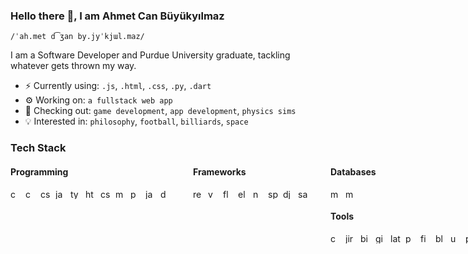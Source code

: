 ### Hello there 👋, I am Ahmet Can Büyükyılmaz
`/ˈah.met d͡ʒan by.jyˈkjɯl.maz/`

I am a Software Developer and Purdue University graduate, tackling whatever gets thrown my way.

- ⚡ Currently using: `.js`, `.html`, `.css`, `.py`, `.dart`
- ⚙️ Working on: `a fullstack web app`
- 🔭 Checking out: `game development`, `app development`, `physics sims`
- 💡 Interested in: `philosophy`, `football`, `billiards`, `space` 

### Tech Stack
<div style="display: flex; gap: 36px; margin-top: -16px">
<div style="display: flex; flex-direction: column">

#### Programming
<div style="display: flex; gap: 8px">
  <img src="https://cdn.jsdelivr.net/gh/devicons/devicon/icons/c/c-original.svg" height="16" alt="c logo"  />
  <img src="https://cdn.jsdelivr.net/gh/devicons/devicon/icons/cplusplus/cplusplus-original.svg" height="16" alt="cplusplus logo"  />
  <img src="https://cdn.jsdelivr.net/gh/devicons/devicon/icons/csharp/csharp-original.svg" height="16" alt="csharp logo"  />
  <img src="https://cdn.jsdelivr.net/gh/devicons/devicon/icons/javascript/javascript-plain.svg" height="16" alt="javascript logo"  />
  <img src="https://cdn.jsdelivr.net/gh/devicons/devicon/icons/typescript/typescript-plain.svg" height="16" alt="typescript logo"  />
  <img src="https://cdn.jsdelivr.net/gh/devicons/devicon/icons/html5/html5-plain.svg" height="16" alt="html5 logo"  />
  <img src="https://cdn.jsdelivr.net/gh/devicons/devicon/icons/css3/css3-plain.svg" height="16" alt="css3 logo"  />
  <img src="https://cdn.jsdelivr.net/gh/devicons/devicon/icons/matlab/matlab-original.svg" height="16" alt="matlab logo"  />
  <img src="https://cdn.jsdelivr.net/gh/devicons/devicon/icons/python/python-original.svg" height="16" alt="python logo"  />
  <img src="https://cdn.jsdelivr.net/gh/devicons/devicon/icons/java/java-original.svg" height="16" alt="java logo"  />
  <img src="https://cdn.jsdelivr.net/gh/devicons/devicon/icons/dart/dart-original.svg" height="16" alt="dart logo"  />
</div>
</div>

<div style="display: flex; flex-direction: column">

#### Frameworks
<div style="display: flex; gap: 8px">
  <img src="https://cdn.jsdelivr.net/gh/devicons/devicon/icons/react/react-original.svg" height="16" alt="react logo"  />
  <img src="https://cdn.jsdelivr.net/gh/devicons/devicon/icons/vuejs/vuejs-original.svg" height="16" alt="vuejs logo"  />
  <img src="https://cdn.jsdelivr.net/gh/devicons/devicon/icons/flutter/flutter-original.svg" height="16" alt="flutter logo"  />
  <img src="https://cdn.simpleicons.org/electron/47848F" height="16" alt="electron logo"  />
  <img src="https://cdn.jsdelivr.net/gh/devicons/devicon/icons/nodejs/nodejs-original.svg" height="16" alt="nodejs logo"  />
  <img src="https://cdn.jsdelivr.net/gh/devicons/devicon/icons/spring/spring-original.svg" height="16" alt="spring logo"  />
  <img src="https://cdn.jsdelivr.net/gh/devicons/devicon/icons/django/django-plain.svg" height="16" alt="django logo"  />
  <img src="https://cdn.jsdelivr.net/gh/devicons/devicon/icons/sass/sass-original.svg" height="16" alt="sass logo"  />
</div>
</div>

<div style="display: flex; flex-direction: column">

#### Databases
<div style="display: flex; gap: 8px">
  <img src="https://cdn.jsdelivr.net/gh/devicons/devicon/icons/mysql/mysql-original.svg" height="16" alt="mysql logo"  />
  <img src="https://cdn.jsdelivr.net/gh/devicons/devicon/icons/mongodb/mongodb-original.svg" height="16" alt="mongodb logo"  />
</div>

<div style="display: flex; flex-direction: column">

#### Tools
<div style="display: flex; gap: 8px">
  <img src="https://cdn.jsdelivr.net/gh/devicons/devicon/icons/confluence/confluence-original.svg" height="16" alt="confluence logo"  />
  <img src="https://cdn.jsdelivr.net/gh/devicons/devicon/icons/jira/jira-original.svg" height="16" alt="jira logo"  />
  <img src="https://cdn.jsdelivr.net/gh/devicons/devicon/icons/bitbucket/bitbucket-original.svg" height="16" alt="bitbucket logo"  />
  <img src="https://cdn.jsdelivr.net/gh/devicons/devicon/icons/git/git-original.svg" height="16" alt="git logo"  />
  <img src="https://cdn.simpleicons.org/latex/008080" height="16" alt="latex logo"  />
  <img src="https://cdn.simpleicons.org/adobephotoshop/31A8FF" height="16" alt="photoshop logo"  />
  <img src="https://cdn.jsdelivr.net/gh/devicons/devicon/icons/figma/figma-original.svg" height="16" alt="figma logo"  />
  <img src="https://cdn.jsdelivr.net/gh/devicons/devicon/icons/blender/blender-original.svg" height="16" alt="blender logo"  />
  <img src="https://cdn.simpleicons.org/unity/FFFFFF" height="16" alt="unity logo"  />
  <img src="https://prepar3d.com/wp-content/uploads/2023/03/P3D_Logo_v6.png" height="16" alt="prepar3d logo"  />
</div>
</div>
</div>
